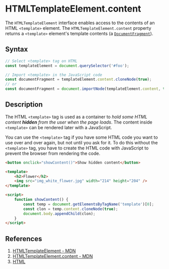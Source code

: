 # HTMLTemplateElement.content

The `HTMLTemplateElement` interface enables access to the contents of an HTML `<template>` element. The `HTMLTemplateElement.content` property returns a `<template>` element's template contents (a [`DocumentFragment`](https://developer.mozilla.org/en-US/docs/Web/API/DocumentFragment)).

## Syntax

```js
// Select <template> tag on HTML
const templateElement = document.querySelector('#foo');

// Import <template> in the JavaScript code
const documentFragment = templateElement.content.cloneNode(true);
// or
const documentFragment = document.importNode(templateElement.content, true);
```

## Description

The HTML `<template>` tag is used as a container to _hold some HTML content **hidden** from the user when the page loads_. The content inside `<template>` can be rendered later with a JavaScript.

You can use the `<template>` tag if you have some HTML code you want to use over and over again, but not until you ask for it. To do this without the `<template>` tag, you have to create the HTML code with JavaScript to prevent the browser from rendering the code.

```html
<button onclick="showContent()">Show hidden content</button>

<template>
	<h2>Flower</h2>
	<img src="img_white_flower.jpg" width="214" height="204" />
</template>

<script>
	function showContent() {
 		const temp = document.getElementsByTagName('template')[0];
 		const clon = temp.content.cloneNode(true);
 		document.body.appendChild(clon);
	}
</script>
```

## References

1. [HTMLTemplateElement - MDN](https://developer.mozilla.org/en-US/docs/Web/API/HTMLTemplateElement)
2. [HTMLTemplateElement.content - MDN](https://developer.mozilla.org/en-US/docs/Web/API/HTMLTemplateElement/content)
3. [HTML <template> Tag - w3schools](https://www.w3schools.com/tags/tag_template.asp)
